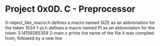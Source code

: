 # Project 0x0D. C - Preprocessor
0-object_like_macro.h defines a macro named SIZE as an abbreviation for the token 1024
1-pi.h defines a macro named PI as an abbreviation for the token 3.14159265359
2-main.c prints the name of the file it was compiled from, followed by a new line
